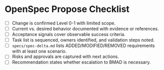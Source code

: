 # OpenSpec Propose Checklist

- [ ] Change is confirmed Level 0-1 with limited scope.
- [ ] Current vs. desired behavior documented with evidence or references.
- [ ] Acceptance signals cover observable success criteria.
- [ ] Task list is sequenced, owners identified, and validation steps noted.
- [ ] `specs/spec-delta.md` lists ADDED/MODIFIED/REMOVED requirements with at least one scenario.
- [ ] Risks and approvals are captured with next actions.
- [ ] Recommendation states whether escalation to BMAD is necessary.
